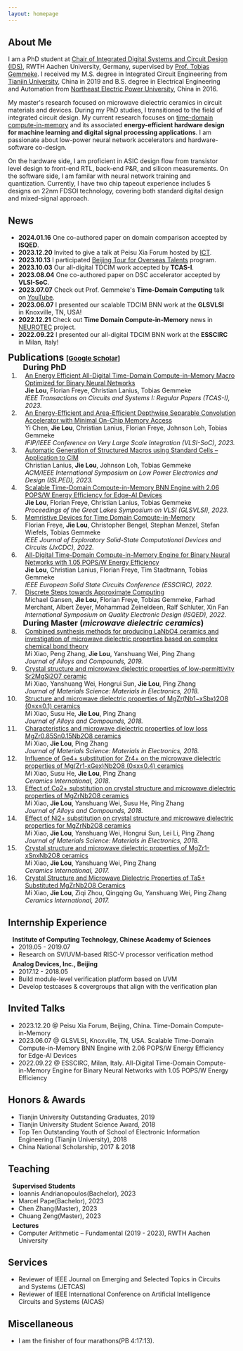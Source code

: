 ```yaml
---
layout: homepage
---
```


## About Me
I am a PhD student at [Chair of Integrated Digital Systems and Circuit Design (IDS)](https://www.ids.rwth-aachen.de/en/), RWTH Aachen University, Germany, supervised by [Prof. Tobias Gemmeke](https://www.ids.rwth-aachen.de/en/chair/team/head).
I received my M.S. degree in Integrated Circuit Engineering from [Tianjin University](http://seea.tju.edu.cn/index.htm), China in 2019 and 
B.S. degree in Electrical Engineering and Automation from [Northeast Electric Power University](https://ee.neepu.edu.cn/), China in 2016.

My master's research focused on microwave dielectric ceramics in circuit materials and devices. 
During my PhD studies, I transitioned to the field of integrated circuit design.
My current research focuses on [time-domain compute-in-memory](https://www.ids.rwth-aachen.de/en/research/bionn) and its associated <strong>energy-efficient hardware design for machine learning and digital signal processing applications</strong>.
I am passionate about low-power neural network accelerators and hardware-software co-design.

On the hardware side, I am proficient in ASIC design flow from transistor level design to front-end RTL, back-end P&R, and silicon measurements.
On the software side, I am familar with neural network training and quantization.
Currently, I have two chip tapeout experience includes 5 designs on 22nm FDSOI technology, covering both standard digital design and mixed-signal approach.

## News
- **2024.01.16** One co-authored paper on domain comparison accepted by <strong>ISQED</strong>.
- **2023.12.20** Invited to give a talk at Peisu Xia Forum hosted by [ICT](http://www.ict.cas.cn/).
- **2023.10.13** I participated [Beijing Tour for Overseas Talents](https://mp.weixin.qq.com/s/asX-N_U6lZgzlZmjXRyBjg) program.
- **2023.10.03** Our all-digital TDCIM work accepted by <strong>TCAS-I</strong>.
- **2023.08.04** One co-authored paper on DSC accelerator accepted by <strong>VLSI-SoC</strong>.
- **2023.07.07** Check out Prof. Gemmeke's <strong>Time-Domain Computing</strong> talk on [YouTube](https://www.youtube.com/watch?v=r3rSLKS5Ev8).
- **2023.06.07** I presented our scalable TDCIM BNN work at the <strong>GLSVLSI</strong> in Knoxville, TN, USA!
- **2022.12.21** Check out <strong>Time Domain Compute-in-Memory</strong> news in [NEUROTEC](https://www.neurotec.org/en/aktuelles/memristive-devices-for-time-domain-compute-in-memory) project.
- **2022.09.22** I presented our all-digital TDCIM BNN work at the <strong>ESSCIRC</strong> in Milan, Italy!


<h2 id="publications" style="margin: 2px 0px -15px;">Publications <temp style="font-size:15px;">[</temp><a href="https://scholar.google.com/citations?hl=en&user=hc48V2MAAAAJ" target="_blank" style="font-size:15px;">Google Scholar</a><temp style="font-size:15px;">]</temp></h2>

<div class="publications">
<ol class="bibliography">

<h4 style="margin:0 10px 0; font-size: 18px;">During PhD</h4>

<li>
<div class="pub-row">
  </div>
  <div id="lou" class="col-sm-9" style="position: relative; width: 100%; padding-right: 15px; padding-left: 15px;">
      <div class="title"><a href="https://ieeexplore.ieee.org/document/10308418">An Energy Efficient All-Digital Time-Domain Compute-in-Memory Macro Optimized for Binary Neural Networks</a></div>
      <div class="author"><strong>Jie Lou</strong>, Florian Freye, Christian Lanius, Tobias Gemmeke</div>
      <div class="periodical"><em>IEEE Transactions on Circuits and Systems I: Regular Papers (TCAS-I), 2023.</em></div>
      <div class="links">
    </div>
  </div>
</li>

<li>
<div class="pub-row">
  </div>
  <div id="lou" class="col-sm-9" style="position: relative; width: 100%; padding-right: 15px; padding-left: 15px;">
      <div class="title"><a href="https://ieeexplore.ieee.org/abstract/document/10321918">An Energy-Efficient and Area-Efficient Depthwise Separable Convolution Accelerator with Minimal On-Chip Memory Access</a></div>
      <div class="author">Yi Chen, <strong>Jie Lou</strong>, Christian Lanius, Florian Freye, Johnson Loh, Tobias Gemmeke</div>
      <div class="periodical"><em>IFIP/IEEE Conference on Very Large Scale Integration (VLSI-SoC), 2023.</em></div>
      <div class="links">
    </div>
  </div>
</li>

<li>
<div class="pub-row">
  </div>
  <div id="lou" class="col-sm-9" style="position: relative; width: 100%; padding-right: 15px; padding-left: 15px;">
      <div class="title"><a href="https://ieeexplore.ieee.org/abstract/document/10244608">Automatic Generation of Structured Macros using Standard Cells – Application to CIM</a></div>
      <div class="author">Christian Lanius, <strong>Jie Lou</strong>, Johnson Loh, Tobias Gemmeke</div>
      <div class="periodical"><em>ACM/IEEE International Symposium on Low Power Electronics and Design (ISLPED), 2023.</em></div>
      <div class="links">
    </div>
  </div>
</li>

<li>
<div class="pub-row">
  </div>
  <div id="lou" class="col-sm-9" style="position: relative; width: 100%; padding-right: 15px; padding-left: 15px;">
      <div class="title"><a href="https://dl.acm.org/doi/10.1145/3583781.3590220">Scalable Time-Domain Compute-in-Memory BNN Engine with 2.06 POPS/W Energy Efficiency for Edge-AI Devices</a></div>
      <div class="author"><strong>Jie Lou</strong>, Florian Freye, Christian Lanius, Tobias Gemmeke</div>
      <div class="periodical"><em>Proceedings of the Great Lakes Symposium on VLSI (GLSVLSI), 2023.</em></div>
      <div class="links">
    </div>
  </div>
</li>

<li>
<div class="pub-row">
  </div>
  <div id="lou" class="col-sm-9" style="position: relative; width: 100%; padding-right: 15px; padding-left: 15px;">
      <div class="title"><a href="https://ieeexplore.ieee.org/abstract/document/9930136">Memristive Devices for Time Domain Compute-in-Memory</a></div>
      <div class="author">Florian Freye, <strong>Jie Lou</strong>, Christopher Bengel, Stephan Menzel, Stefan Wiefels, Tobias Gemmeke</div>
      <div class="periodical"><em>IEEE Journal of Exploratory Solid-State Computational Devices and Circuits (JxCDC), 2022.</em></div>
      <div class="links">
    </div>
  </div>
</li>

<li>
<div class="pub-row">
  </div>
  <div id="lou" class="col-sm-9" style="position: relative; width: 100%; padding-right: 15px; padding-left: 15px;">
      <div class="title"><a href="https://ieeexplore.ieee.org/abstract/document/9911382">All-Digital Time-Domain Compute-in-Memory Engine for Binary Neural Networks with 1.05 POPS/W Energy Efficiency</a></div>
      <div class="author"><strong>Jie Lou</strong>, Christian Lanius, Florian Freye, Tim Stadtmann, Tobias Gemmeke</div>
      <div class="periodical"><em>IEEE European Solid State Circuits Conference (ESSCIRC), 2022.</em></div>
      <div class="links">
    </div>
  </div>
</li>

<li>
<div class="pub-row">
  </div>
  <div id="lou" class="col-sm-9" style="position: relative; width: 100%; padding-right: 15px; padding-left: 15px;">
      <div class="title"><a href="https://ieeexplore.ieee.org/document/9806215">Discrete Steps towards Approximate Computing</a></div>
      <div class="author">Michael Gansen, <strong>Jie Lou</strong>, Florian Freye, Tobias Gemmeke, Farhad Merchant, Albert Zeyer, Mohammad Zeineldeen, Ralf Schluter, Xin Fan</div>
      <div class="periodical"><em>International Symposium on Quality Electronic Design (ISQED), 2022.</em></div>
      <div class="links">
    </div>
  </div>
</li>

<h4 style="margin:0 10px 0; font-size: 18px;">During Master (<em>microwave dielectric ceramics</em>)</h4>

<li>
<div class="pub-row">
  </div>
  <div id="lou" class="col-sm-9" style="position: relative; width: 100%; padding-right: 15px; padding-left: 15px;">
      <div class="title"><a href="https://www.sciencedirect.com/science/article/abs/pii/S0925838819334000">Combined synthesis methods for producing LaNbO4 ceramics and investigation of microwave dielectric properties based on complex chemical bond theory</a></div>
      <div class="author">Mi Xiao, Peng Zhang, <strong>Jie Lou</strong>, Yanshuang Wei, Ping Zhang</div>
      <div class="periodical"><em>Journal of Alloys and Compounds, 2019.</em></div>
      <div class="links">
    </div>
  </div>
</li>

<li>
<div class="pub-row">
  </div>
  <div id="lou" class="col-sm-9" style="position: relative; width: 100%; padding-right: 15px; padding-left: 15px;">
      <div class="title"><a href="https://link.springer.com/article/10.1007/s10854-018-0168-9">Crystal structure and microwave dielectric properties of low-permittivity Sr2MgSi2O7 ceramic</a></div>
      <div class="author">Mi Xiao, Yanshuang Wei, Hongrui Sun, <strong>Jie Lou</strong>, Ping Zhang</div>
      <div class="periodical"><em>Journal of Materials Science: Materials in Electronics, 2018.</em></div>
      <div class="links">
    </div>
  </div>
</li>

<li>
<div class="pub-row">
  </div>
  <div id="lou" class="col-sm-9" style="position: relative; width: 100%; padding-right: 15px; padding-left: 15px;">
      <div class="title"><a href="https://www.sciencedirect.com/science/article/abs/pii/S0925838818341458">Structure and microwave dielectric properties of MgZr(Nb1−xSbx)2O8 (0≤x≤0.1) ceramics</a></div>
      <div class="author">Mi Xiao, Susu He, <strong>Jie Lou</strong>, Ping Zhang</div>
      <div class="periodical"><em>Journal of Alloys and Compounds, 2018.</em></div>
      <div class="links">
    </div>
  </div>
</li>

<li>
<div class="pub-row">
  </div>
  <div id="lou" class="col-sm-9" style="position: relative; width: 100%; padding-right: 15px; padding-left: 15px;">
      <div class="title"><a href="https://link.springer.com/article/10.1007/s10854-018-9945-8">Characteristics and microwave dielectric properties of low loss MgZr0.85Sn0.15Nb2O8 ceramics</a></div>
      <div class="author">Mi Xiao, <strong>Jie Lou</strong>, Ping Zhang</div>
      <div class="periodical"><em>Journal of Materials Science: Materials in Electronics, 2018.</em></div>
      <div class="links">
    </div>
  </div>
</li>

<li>
<div class="pub-row">
  </div>
  <div id="lou" class="col-sm-9" style="position: relative; width: 100%; padding-right: 15px; padding-left: 15px;">
      <div class="title"><a href="https://www.sciencedirect.com/science/article/abs/pii/S0272884218323022">Influence of Ge4+ substitution for Zr4+ on the microwave dielectric properties of Mg(Zr1-xGex)Nb2O8 (0≤x≤0.4) ceramics</a></div>
      <div class="author">Mi Xiao, Susu He, <strong>Jie Lou</strong>, Ping Zhang</div>
      <div class="periodical"><em>Ceramics International, 2018.</em></div>
      <div class="links">
    </div>
  </div>
</li>

<li>
<div class="pub-row">
  </div>
  <div id="lou" class="col-sm-9" style="position: relative; width: 100%; padding-right: 15px; padding-left: 15px;">
      <div class="title"><a href="https://www.sciencedirect.com/science/article/abs/pii/S0925838818309733">Effect of Co2+ substitution on crystal structure and microwave dielectric properties of MgZrNb2O8 ceramics</a></div>
      <div class="author">Mi Xiao, <strong>Jie Lou</strong>, Yanshuang Wei, Susu He, Ping Zhang</div>
      <div class="periodical"><em>Journal of Alloys and Compounds, 2018.</em></div>
      <div class="links">
    </div>
  </div>
</li>

<li>
<div class="pub-row">
  </div>
  <div id="lou" class="col-sm-9" style="position: relative; width: 100%; padding-right: 15px; padding-left: 15px;">
      <div class="title"><a href="https://link.springer.com/article/10.1007/s10854-017-7996-x">Effect of Ni2+ substitution on crystal structure and microwave dielectric properties for MgZrNb2O8 ceramics</a></div>
      <div class="author">Mi Xiao, <strong>Jie Lou</strong>, Yanshuang Wei, Hongrui Sun, Lei Li, Ping Zhang</div>
      <div class="periodical"><em>Journal of Materials Science: Materials in Electronics, 2018.</em></div>
      <div class="links">
    </div>
  </div>
</li>

<li>
<div class="pub-row">
  </div>
  <div id="lou" class="col-sm-9" style="position: relative; width: 100%; padding-right: 15px; padding-left: 15px;">
      <div class="title"><a href="https://www.sciencedirect.com/science/article/abs/pii/S027288421732206X">Crystal structure and microwave dielectric properties of MgZr1-xSnxNb2O8 ceramics</a></div>
      <div class="author">Mi Xiao, <strong>Jie Lou</strong>, Yanshuang Wei, Ping Zhang</div>
      <div class="periodical"><em>Ceramics International, 2017.</em></div>
      <div class="links">
    </div>
  </div>
</li>

<li>
<div class="pub-row">
  </div>
  <div id="lou" class="col-sm-9" style="position: relative; width: 100%; padding-right: 15px; padding-left: 15px;">
      <div class="title"><a href="https://www.sciencedirect.com/science/article/abs/pii/S0272884217318084">Crystal Structure and Microwave Dielectric Properties of Ta5+ Substituted MgZrNb2O8 Ceramics</a></div>
      <div class="author">Mi Xiao, <strong>Jie Lou</strong>, Ziqi Zhou, Qingqing Gu, Yanshuang Wei, Ping Zhang</div>
      <div class="periodical"><em>Ceramics International, 2017.</em></div>
      <div class="links">
    </div>
  </div>
</li>
<!-- <br> -->
</ol>
</div>

## Internship Experience
<h4 style="margin:0 10px 0;">Institute of Computing Technology, Chinese Academy of Sciences</h4>
<ul style="margin:0 0 5px;">
  <li>2019.05 - 2019.07</li>
  <li>Research on SV/UVM-based RISC-V processor verification method</li>
</ul>

<h4 style="margin:0 10px 0;">Analog Devices, Inc., Beijing</h4>
<ul style="margin:0 0 5px;">
  <li>2017.12 - 2018.05</li>
  <li>Build module-level verification platform based on UVM</li>
  <li>Develop testcases & covergroups that align with the verification plan</li>
</ul>

## Invited Talks 
<ul style="margin:0 0 5px;">
<li>2023.12.20 @ Peisu Xia Forum, Beijing, China. Time-Domain Compute-in-Memory</li> 
<li>2023.06.07 @ GLSVLSI, Knoxville, TN, USA. Scalable Time-Domain Compute-in-Memory BNN Engine with 2.06 POPS/W Energy Efficiency for Edge-AI Devices </li> 
<li>2022.09.22 @ ESSCIRC, Milan, Italy. All-Digital Time-Domain Compute-in-Memory Engine for Binary Neural Networks with 1.05 POPS/W Energy Efficiency </li> 
</ul>

## Honors & Awards 
<ul style="margin:0 0 5px;">
<li>Tianjin University Outstanding Graduates, 2019</li>
<li>Tianjin University Student Science Award, 2018</li>
<li>Top Ten Outstanding Youth of School of Electronic Information Engineering (Tianjin University), 2018</li>
<li>China National Scholarship, 2017 & 2018</li>
</ul>  

## Teaching
<h4 style="margin:0 10px 0;">Supervised Students</h4>
<ul style="margin:0 0 5px;">
	<li>Ioannis Andrianopoulos(Bachelor), 2023</li>
	<li>Marcel Pape(Bachelor), 2023</li>
	<li>Chen Zhang(Master), 2023</li>
	<li>Chuang Zeng(Master), 2023</li>
</ul>

<h4 style="margin:0 10px 0;">Lectures</h4>
<ul style="margin:0 0 5px;">
	<li>Computer Arithmetic – Fundamental (2019 - 2023), RWTH Aachen University</li>
</ul>

## Services
<ul style="margin:0 0 5px;">
<li>Reviewer of IEEE Journal on Emerging and Selected Topics in Circuits and Systems (JETCAS)</li>
<li>Reviewer of IEEE International Conference on Artificial Intelligence Circuits and Systems (AICAS)</li>
</ul>  

## Miscellaneous
<ul style="margin:0 0 5px;">
<li>I am the finisher of four marathons(PB 4:17:13).</li>
  
<!--
## Contact
**Address:** [Room 304, Mies-van-der-Rohe Str. 15, 52074, Aachen, Germany](https://www.ids.rwth-aachen.de/en/)
-->
